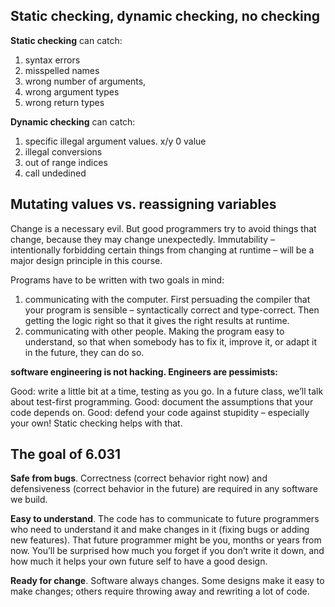 
## Static checking, dynamic checking, no checking

**Static checking** can catch:
1. syntax errors
2. misspelled names
3. wrong number of arguments, 
4. wrong argument types
5. wrong return types

**Dynamic checking** can catch:
1. specific illegal argument values.   x/y   0 value
2. illegal conversions
3. out of range indices
4. call undedined

## Mutating values vs. reassigning variables

  
Change is a necessary evil. But good programmers try to avoid things that change, because they may change unexpectedly. Immutability – intentionally forbidding certain things from changing at runtime – will be a major design principle in this course.

Programs have to be written with two goals in mind:

1. communicating with the computer. First persuading the compiler that your program is sensible – syntactically correct and type-correct. Then getting the logic right so that it gives the right results at runtime.
2. communicating with other people. Making the program easy to understand, so that when somebody has to fix it, improve it, or adapt it in the future, they can do so.


**software engineering is not hacking. Engineers are pessimists:**

Good: write a little bit at a time, testing as you go. In a future class, we’ll talk about test-first programming.
Good: document the assumptions that your code depends on.
Good: defend your code against stupidity – especially your own! Static checking helps with that.

## The goal of 6.031

**Safe from bugs**. Correctness (correct behavior right now) and defensiveness (correct behavior in the future) are required in any software we build.

**Easy to understand**. The code has to communicate to future programmers who need to understand it and make changes in it (fixing bugs or adding new features). That future programmer might be you, months or years from now. You’ll be surprised how much you forget if you don’t write it down, and how much it helps your own future self to have a good design.

**Ready for change**. Software always changes. Some designs make it easy to make changes; others require throwing away and rewriting a lot of code.
